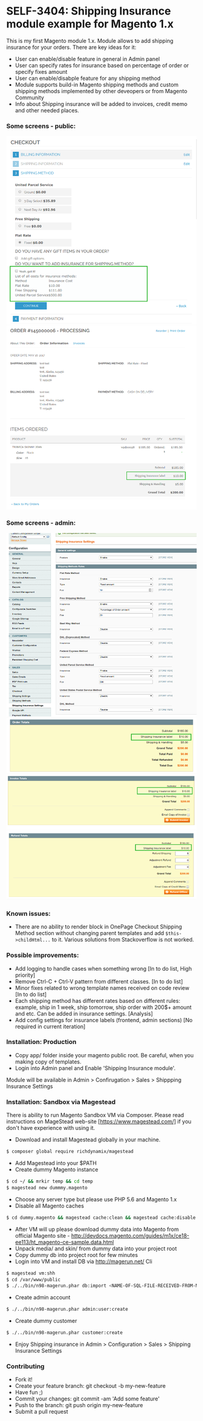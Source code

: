 # SELF-3404: Shipping Insurance module example for Magento 1.x

This is my first Magento module 1.x.
Module allows to add shipping insurance for your orders. There are key ideas for it:
  - User can enable/disable feature in general in Admin panel
  - User can specify rates for insurance based on percentage of order or specify fixes amount
  - User can enable/disabple feature for any shipping method
  - Module supports build-in Magento shipping methods and custom shipping methods implemented by other deveopers or from Magento Community
  - Info about Shipping insurance will be added to invoices, credit memo and other needed places.

### Some screens - public:
![alt tag](/dot/Selection_974.png?raw=true "Preview")
![alt tag](/dot/Selection_965.png?raw=true "Preview")

### Some screens - admin:
![alt tag](/dot/Selection_976.png?raw=true "Preview")
![alt tag](/dot/Selection_962.png?raw=true "Preview")
![alt tag](/dot/Selection_963.png?raw=true "Preview")
![alt tag](/dot/Selection_964.png?raw=true "Preview")

### Known issues:
  - There are no ability to render block in OnePage Checkout Shipping Method section without changing parent templates and add `$this->childHtml...` to it. Various solutions from Stackoverflow is not worked.

### Possible improvements:
  - Add logging to handle cases when something wrong [In to do list, High priority]
  - Remove Ctrl-C + Ctrl-V pattern from different classes. [In to do list] 
  - Minor fixes related to wrong template names received on code review [In to do list]
  - Each shipping method has different rates based on different rules: example, ship in 1 week, ship tomorrow, ship order with 200$+ amount and etc. Can be added in insurance settings. [Analysis]
  - Add config settings for insurance labels (frontend, admin sections) [No required in current iteration]

### Installation: Production

- Copy app/ folder inside your magento public root. Be careful, when you making copy of templates.
- Login into Admin panel and Enable 'Shipping Insurance module'.

Module will be available in Admin > Confirugation > Sales > Shippping Insurance Settings

### Installation: Sandbox via Magestead

There is ability to run Magento Sandbox VM via Composer. Please read instructions on MageStead web-site [https://www.magestead.com/] if you don't have experience with using it.

- Download and install Magestead globally in your machine.
```sh
$ composer global require richdynamix/magestead
```
- Add Magestead into your $PATH
- Create dummy Magento instance
```sh
$ cd ~/ && mrkir temp && cd temp
$ magestead new dummmy.magento
```
- Choose any server type but please use PHP 5.6 and Magento 1.x
- Disable all Magento caches
```sh
$ cd dummy.magento && magestead cache:clean && magestead cache:disable
```
- After VM will up please download dummy data into Magento from official Magento site - http://devdocs.magento.com/guides/m1x/ce18-ee113/ht_magento-ce-sample.data.html
- Unpack media/ and skin/ from dummy data into your project root
- Copy dummy db into project root for few minutes
- Login into VM and install DB via http://magerun.net/ Cli 
```sh
$ magestead vm:shh
$ cd /var/www/public
$ ./../bin/n98-magerun.phar db:import <NAME-OF-SQL-FILE-RECEIVED-FROM-MAGENTO-COMMUNITY>
```
- Create admin account
```sh
$ ./../bin/n98-magerun.phar admin:user:create
```
- Create dummy customer
```sh
$ ./../bin/n98-magerun.phar customer:create
```
- Enjoy Shipping insurance in Admin > Configuration > Sales > Shipping Insurance Settings

### Contributing
- Fork it!
- Create your feature branch: git checkout -b my-new-feature
- Have fun ;)
- Commit your changes: git commit -am 'Add some feature'
- Push to the branch: git push origin my-new-feature
- Submit a pull request
